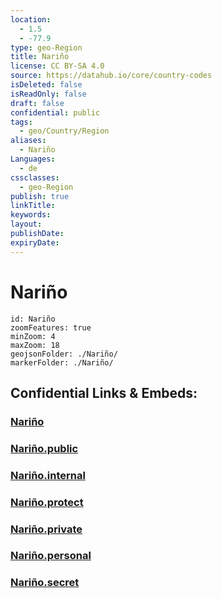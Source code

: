 ```yaml
---
location:
  - 1.5
  - -77.9
type: geo-Region
title: Nariño
license: CC BY-SA 4.0
source: https://datahub.io/core/country-codes
isDeleted: false
isReadOnly: false
draft: false
confidential: public
tags:
  - geo/Country/Region
aliases:
  - Nariño
Languages:
  - de
cssclasses:
  - geo-Region
publish: true
linkTitle:
keywords:
layout:
publishDate:
expiryDate:
---
```


# Nariño

```leaflet
id: Nariño
zoomFeatures: true 
minZoom: 4 
maxZoom: 18
geojsonFolder: ./Nariño/
markerFolder: ./Nariño/
```


## Confidential Links & Embeds: 

### [Nariño](/_Standards/Earth/Continent/America~South/Colombia/departments~Colombia/Nariño.md) 

### [Nariño.public](/_public/Earth/Continent/America~South/Colombia/departments~Colombia/Nariño.public.md) 

### [Nariño.internal](/_internal/Earth/Continent/America~South/Colombia/departments~Colombia/Nariño.internal.md) 

### [Nariño.protect](/_protect/Earth/Continent/America~South/Colombia/departments~Colombia/Nariño.protect.md) 

### [Nariño.private](/_private/Earth/Continent/America~South/Colombia/departments~Colombia/Nariño.private.md) 

### [Nariño.personal](/_personal/Earth/Continent/America~South/Colombia/departments~Colombia/Nariño.personal.md) 

### [Nariño.secret](/_secret/Earth/Continent/America~South/Colombia/departments~Colombia/Nariño.secret.md)

